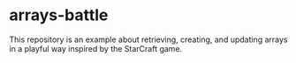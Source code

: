 # arrays-battle
This repository is an example about retrieving, creating, and updating arrays in a playful way inspired by the StarCraft game. 
